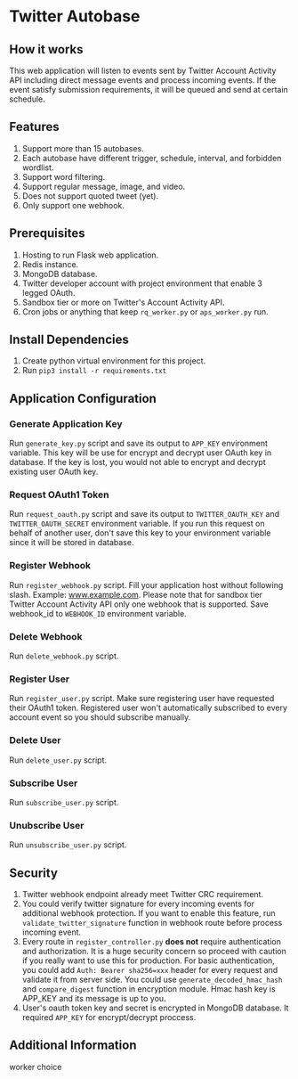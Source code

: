 # Twitter Autobase

## How it works
This web application will listen to events sent by Twitter Account Activity API including direct message events and process incoming events. If the event satisfy submission requirements, it will be queued and send at certain schedule.

## Features
1. Support more than 15 autobases.
2. Each autobase have different trigger, schedule, interval, and forbidden wordlist.
3. Support word filtering.
4. Support regular message, image, and video.
5. Does not support quoted tweet (yet).
6. Only support one webhook.

## Prerequisites
1. Hosting to run Flask web application.
2. Redis instance.
3. MongoDB database.
4. Twitter developer account with project environment that enable 3 legged OAuth.
5. Sandbox tier or more on Twitter's Account Activity API.
6. Cron jobs or anything that keep `rq_worker.py` or `aps_worker.py` run.

## Install Dependencies
1. Create python virtual environment for this project.
2. Run `pip3 install -r requirements.txt`

## Application Configuration

### Generate Application Key
Run `generate_key.py` script and save its output to `APP_KEY` environment variable. This key will be use for encrypt and decrypt user OAuth key in database. If the key is lost, you would not able to encrypt and decrypt existing user OAuth key.

### Request OAuth1 Token
Run `request_oauth.py` script and save its output to `TWITTER_OAUTH_KEY` and `TWITTER_OAUTH_SECRET` environment variable. If you run this request on behalf of another user, don't save this key to your environment variable since it will be stored in database.

### Register Webhook
Run `register_webhook.py` script. Fill your application host without following slash. Example: www.example.com. Please note that for sandbox tier Twitter Account Activity API only one webhook that is supported. Save webhook_id to `WEBHOOK_ID` environment variable.

### Delete Webhook
Run `delete_webhook.py` script.

### Register User
Run `register_user.py` script. Make sure registering user have requested their OAuth1 token. Registered user won't automatically subscribed to every account event so you should subscribe manually.

### Delete User
Run `delete_user.py` script.

### Subscribe User
Run `subscribe_user.py` script. 

### Unubscribe User
Run `unsubscribe_user.py` script. 

## Security
1. Twitter webhook endpoint already meet Twitter CRC requirement.
2. You could verify twitter signature for every incoming events for additional webhook protection. If you want to enable this feature, run `validate_twitter_signature` function in webhook route before process incoming event.
3. Every route in `register_controller.py` **does not** require authentication and authorization. It is a huge security concern so proceed with caution if you really want to use this for production. For basic authentication, you could add `Auth: Bearer sha256=xxx` header for every request and validate it from server side. You could use `generate_decoded_hmac_hash` and `compare_digest` function in encryption module. Hmac hash key is APP_KEY and its message is up to you.
4. User's oauth token key and secret is encrypted in MongoDB database. It required `APP_KEY` for encrypt/decrypt proccess.

## Additional Information
worker choice